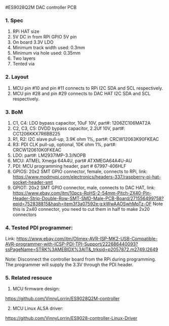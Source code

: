 #ES9028Q2M DAC controller PCB

### 1. Spec
1.	RPi HAT size
2.	5V DC in from RPi GPIO 5V pin
3.	On board 3.3V LDO
4.	Minimum track width used: 0.3mm
5.	Minimum via hole used: 0.35mm
6.	Two layers 
7.	Tented via
### 2. Layout
1.	MCU pin #10 and pin #11 connects to RPi I2C SDA and SCL respectively.
2.	MCU pin #28 and pin #29 connects to DAC HAT I2C SDA and SCL respectively.
### 3. BoM
1.	C1, C4: LDO bypass capacitor, 10uF 10V, part#:  1206ZC106MAT2A
2.	C2, C3, C5: DVDD bypass capacitor, 2.2Uf 10V, part#: CC1206KKX7R6BB225
3.	R1, R2: I2C slave pull-up, 3.9K ohm 1%, part#: CRCW12063K90FKEAC
4.	R3: PDI CLK pull-up, optional, 10K ohm 1%, part#: CRCW120610K0FKEAC
5.	LDO:  part#: LM2937IMP-3.3/NOPB
6.	MCU: ATMEL Xmega 64A4U, part# ATXMEGA64A4U-AU
7.	PDI: MCU programming header, part # 67997-406HLF
8.	GPIOS: 20x2 SMT GPIO connector, female, connects to RPi, link: https://www.modmypi.com/electronics/headers-337/raspberry-pi-hat-socket-header-smt
9.	GPIOT: 20x2 SMT GPIO connector, male, connects to DAC HAT, link: https://www.ebay.com/itm/10pcs-RoHS-2-54mm-Pitch-2X40-Pin-Header-Strip-Double-Row-SMT-SMD-Male-PCB-Board/271556499758?epid=752838815&hash=item3f3a07592e:g:kWwAAOSwhMpTz-OF 
Note this is 2x40 connector, you need to cut them in half to make 2x20 connectors
### 4. Tested PDI programmer:

  Link: https://www.ebay.com/itm/Olimex-AVR-ISP-MK2-USB-Compatible-AVR-programmer-with-ICSP-PDI-TPI-Support/222686440093?ssPageName=STRK%3AMEBIDX%3AIT&_trksid=p2057872.m2749.l2649

Note: Disconnect the controller board from the RPi during programming. The programmer will supply the 3.3V through the PDI header. 

### 5. Related resouce
1.	MCU firmware design:

  https://github.com/VinnyLorrin/ES9028Q2M-controller

2.	MCU Linux ALSA driver:

  https://github.com/VinnyLorrin/ES9028-controller-Linux-Driver
